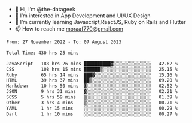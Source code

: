 - 👋 Hi, I’m @the-datageek
- 👀 I’m interested in App Development and UI/UX Design
- 🌱 I’m currently learning Javascript,ReactJS, Ruby on Rails and Flutter
- 📫 How to reach me moraaf770@gmail.com

<!---
the-datageek/the-datageek is a ✨ special ✨ repository because its `README.md` (this file) appears on your GitHub profile.
You can click the Preview link to take a look at your changes.
--->
<!--START_SECTION:waka-->

```txt
From: 27 November 2022 - To: 07 August 2023

Total Time: 430 hrs 25 mins

JavaScript   183 hrs 26 mins ██████████▓░░░░░░░░░░░░░░   42.62 %
CSS          108 hrs 15 mins ██████▒░░░░░░░░░░░░░░░░░░   25.15 %
Ruby         65 hrs 14 mins  ███▓░░░░░░░░░░░░░░░░░░░░░   15.16 %
HTML         39 hrs 37 mins  ██▒░░░░░░░░░░░░░░░░░░░░░░   09.20 %
Markdown     10 hrs 50 mins  ▓░░░░░░░░░░░░░░░░░░░░░░░░   02.52 %
JSON         9 hrs 31 mins   ▓░░░░░░░░░░░░░░░░░░░░░░░░   02.21 %
SCSS         5 hrs 59 mins   ▒░░░░░░░░░░░░░░░░░░░░░░░░   01.39 %
Other        3 hrs 4 mins    ▒░░░░░░░░░░░░░░░░░░░░░░░░   00.71 %
YAML         1 hr 15 mins    ░░░░░░░░░░░░░░░░░░░░░░░░░   00.29 %
Dart         1 hr 10 mins    ░░░░░░░░░░░░░░░░░░░░░░░░░   00.27 %
```

<!--END_SECTION:waka-->
